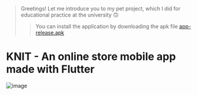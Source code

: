 > Greetings! Let me introduce you to my pet project, which I did for educational practice at the university 🙃
> > You can install the application by downloading the apk file [app-release.apk](https://github.com/TheJuliana/knitwear_shopping_app/tree/master/build/app/outputs/flutter-apk)

# KNIT - An online store mobile app made with Flutter

![image](https://github.com/TheJuliana/knitwear_shopping_app/assets/62110361/5bbf37fd-ea0d-44a5-bc7a-c2adb8203aee)

